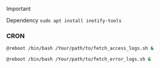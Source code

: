 > [!IMPORTANT]
> Dependency `sudo apt install inotify-tools`

### CRON
```bash
@reboot /bin/bash /Your/path/to/fetch_access_logs.sh &

@reboot /bin/bash /Your/path/to/fetch_error_logs.sh &
```
